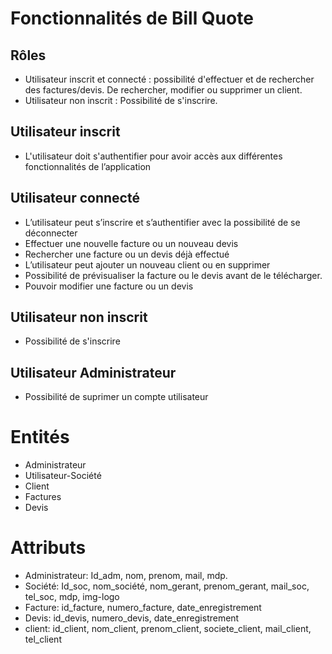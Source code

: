 # Fonctionnalités de Bill Quote

## Rôles
- Utilisateur inscrit et connecté : possibilité d'effectuer et de rechercher des factures/devis. De rechercher, modifier ou supprimer un client.
- Utilisateur non inscrit : Possibilité de s'inscrire.

## Utilisateur inscrit
- L'utilisateur doit s'authentifier pour avoir accès aux différentes fonctionnalités de l’application 

## Utilisateur connecté 

-   L’utilisateur peut s’inscrire et s’authentifier avec la possibilité de se déconnecter 
-   Effectuer une nouvelle facture ou un nouveau devis
-   Rechercher une facture ou un devis déjà effectué
-   L’utilisateur peut ajouter un nouveau client ou en supprimer 
-   Possibilité de prévisualiser la facture ou le devis avant de le télécharger.
-   Pouvoir modifier une facture ou un devis 

## Utilisateur non inscrit
- Possibilité de s'inscrire 

## Utilisateur Administrateur
- Possibilité de suprimer un compte utilisateur



# Entités
- Administrateur
- Utilisateur-Société
- Client
- Factures
- Devis 

# Attributs
- Administrateur: Id_adm, nom, prenom, mail, mdp.
- Société: Id_soc, nom_société, nom_gerant, prenom_gerant, mail_soc, tel_soc, mdp, img-logo
- Facture: id_facture, numero_facture, date_enregistrement
- Devis: id_devis, numero_devis, date_enregistrement
- client: id_client, nom_client, prenom_client, societe_client, mail_client, tel_client